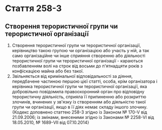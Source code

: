 Cтаття 258-3
====
Створення терористичної групи чи терористичної організації
----
1. Створення терористичної групи чи терористичної організації, керівництво такою групою чи організацією або участь у ній, а так само організаційне чи інше сприяння створенню або діяльності терористичної групи чи терористичної організації -
караються позбавленням волі на строк від восьми до п'ятнадцяти років з конфіскацією майна або без такої.
2. Звільняється від кримінальної відповідальності за діяння, передбачене частиною першою цієї статті, особа, крім організатора і керівника терористичної групи чи терористичної організації, яка добровільно повідомила правоохоронний орган про відповідну терористичну діяльність, сприяла її припиненню або розкриттю злочинів, вчинених у зв'язку із створенням або діяльністю такої групи чи організації, якщо в її діях немає складу іншого злочину.
{Кодекс доповнено статтею 258-3 згідно із Законом № 170-V від 21.09.2006; із змінами, внесеними згідно із Законами № 2258-VI від 18.05.2010, № 1689-VII від 07.10.2014}
